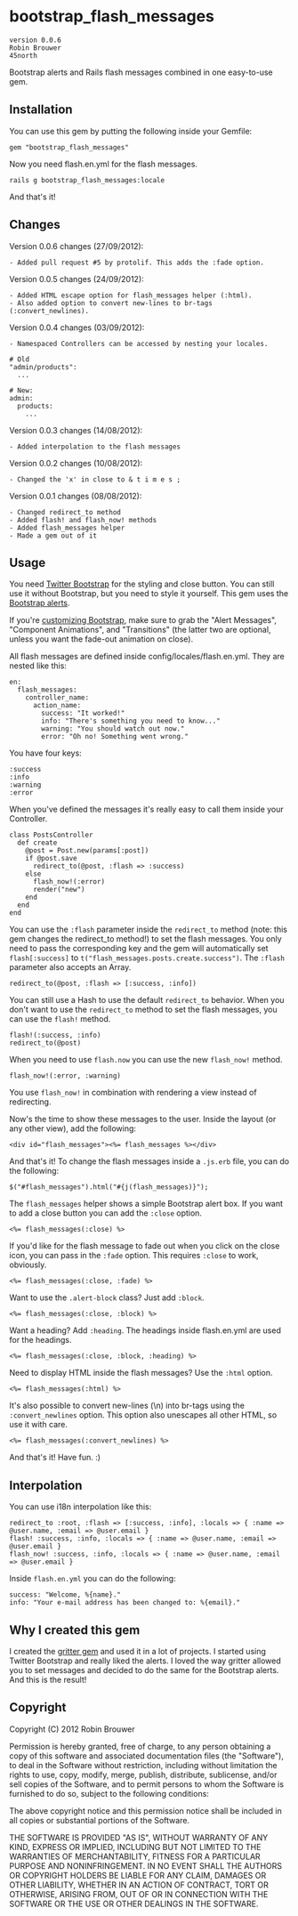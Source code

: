 # bootstrap_flash_messages

    version 0.0.6
    Robin Brouwer
    45north

Bootstrap alerts and Rails flash messages combined in one easy-to-use gem.


## Installation

You can use this gem by putting the following inside your Gemfile:

    gem "bootstrap_flash_messages"

Now you need flash.en.yml for the flash messages.

    rails g bootstrap_flash_messages:locale

And that's it!


## Changes

Version 0.0.6 changes (27/09/2012):
    
    - Added pull request #5 by protolif. This adds the :fade option.

Version 0.0.5 changes (24/09/2012):
    
    - Added HTML escape option for flash_messages helper (:html).
    - Also added option to convert new-lines to br-tags (:convert_newlines).

Version 0.0.4 changes (03/09/2012):
    
    - Namespaced Controllers can be accessed by nesting your locales.
      
    # Old
    "admin/products":
      ...
    
    # New:
    admin:
      products:
        ...

Version 0.0.3 changes (14/08/2012):
    
    - Added interpolation to the flash messages
    
Version 0.0.2 changes (10/08/2012):
    
    - Changed the 'x' in close to & t i m e s ;

Version 0.0.1 changes (08/08/2012):
    
    - Changed redirect_to method
    - Added flash! and flash_now! methods
    - Added flash_messages helper
    - Made a gem out of it


## Usage

You need [Twitter Bootstrap](http://twitter.github.com/bootstrap) for the styling and close button. You can still use it without Bootstrap, but you need to style it yourself. This gem uses the [Bootstrap alerts](http://twitter.github.com/bootstrap/components.html#alerts).

If you're [customizing Bootstrap](http://twitter.github.com/bootstrap/customize.html), make sure to grab the "Alert Messages", "Component Animations", and "Transitions" (the latter two are optional, unless you want the fade-out animation on close).

All flash messages are defined inside config/locales/flash.en.yml. They are nested like this:

    en:
      flash_messages:
        controller_name:
          action_name:
            success: "It worked!"
            info: "There's something you need to know..."
            warning: "You should watch out now."
            error: "Oh no! Something went wrong."

You have four keys:
    
    :success
    :info
    :warning
    :error

When you've defined the messages it's really easy to call them inside your Controller.

    class PostsController
      def create
        @post = Post.new(params[:post])
        if @post.save
          redirect_to(@post, :flash => :success)
        else
          flash_now!(:error)
          render("new")
        end
      end
    end

You can use the `:flash` parameter inside the `redirect_to` method (note: this gem changes the redirect_to method!) to set the flash messages. You only need to pass the corresponding key and the gem will automatically set `flash[:success]` to `t("flash_messages.posts.create.success")`. The `:flash` parameter also accepts an Array.

    redirect_to(@post, :flash => [:success, :info])

You can still use a Hash to use the default `redirect_to` behavior. When you don't want to use the `redirect_to` method to set the flash messages, you can use the `flash!` method.

    flash!(:success, :info)
    redirect_to(@post)

When you need to use `flash.now` you can use the new `flash_now!` method.

    flash_now!(:error, :warning)

You use `flash_now!` in combination with rendering a view instead of redirecting.

Now's the time to show these messages to the user. Inside the layout (or any other view), add the following:

    <div id="flash_messages"><%= flash_messages %></div>

And that's it! To change the flash messages inside a `.js.erb` file, you can do the following:

    $("#flash_messages").html("#{j(flash_messages)}");

The `flash_messages` helper shows a simple Bootstrap alert box. If you want to add a close button you can add the `:close` option.

    <%= flash_messages(:close) %>

If you'd like for the flash message to fade out when you click on the close icon, you can pass in the `:fade` option. This requires `:close` to work, obviously.

    <%= flash_messages(:close, :fade) %>

Want to use the `.alert-block` class? Just add `:block`.

    <%= flash_messages(:close, :block) %>

Want a heading? Add `:heading`. The headings inside flash.en.yml are used for the headings.

    <%= flash_messages(:close, :block, :heading) %>

Need to display HTML inside the flash messages? Use the `:html` option.

    <%= flash_messages(:html) %>

It's also possible to convert new-lines (\n) into br-tags using the `:convert_newlines` option. This option also unescapes all other HTML, so use it with care.

    <%= flash_messages(:convert_newlines) %>

And that's it! Have fun. :)

## Interpolation

You can use i18n interpolation like this:

    redirect_to :root, :flash => [:success, :info], :locals => { :name => @user.name, :email => @user.email }
    flash! :success, :info, :locals => { :name => @user.name, :email => @user.email }
    flash_now! :success, :info, :locals => { :name => @user.name, :email => @user.email }

Inside `flash.en.yml` you can do the following:

    success: "Welcome, %{name}."
    info: "Your e-mail address has been changed to: %{email}."


## Why I created this gem

I created the [gritter gem](https://github.com/RobinBrouwer/gritter) and used it in a lot of projects.
I started using Twitter Bootstrap and really liked the alerts. I loved the way gritter allowed you to set messages
and decided to do the same for the Bootstrap alerts. And this is the result!

## Copyright

Copyright (C) 2012 Robin Brouwer

Permission is hereby granted, free of charge, to any person obtaining a copy of
this software and associated documentation files (the "Software"), to deal in
the Software without restriction, including without limitation the rights to
use, copy, modify, merge, publish, distribute, sublicense, and/or sell copies
of the Software, and to permit persons to whom the Software is furnished to do
so, subject to the following conditions:

The above copyright notice and this permission notice shall be included in all
copies or substantial portions of the Software.

THE SOFTWARE IS PROVIDED "AS IS", WITHOUT WARRANTY OF ANY KIND, EXPRESS OR
IMPLIED, INCLUDING BUT NOT LIMITED TO THE WARRANTIES OF MERCHANTABILITY,
FITNESS FOR A PARTICULAR PURPOSE AND NONINFRINGEMENT. IN NO EVENT SHALL THE
AUTHORS OR COPYRIGHT HOLDERS BE LIABLE FOR ANY CLAIM, DAMAGES OR OTHER
LIABILITY, WHETHER IN AN ACTION OF CONTRACT, TORT OR OTHERWISE, ARISING FROM,
OUT OF OR IN CONNECTION WITH THE SOFTWARE OR THE USE OR OTHER DEALINGS IN THE
SOFTWARE.